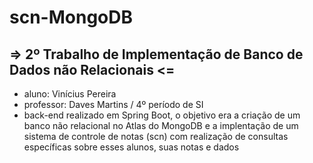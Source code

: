 # scn-MongoDB

##  => 2º Trabalho de Implementação de Banco de Dados não Relacionais <=

- aluno: Vinícius Pereira
- professor: Daves Martins / 4º período de SI
- back-end realizado em Spring Boot, o objetivo era a criação de um banco não relacional no Atlas do MongoDB e a implentação de um sistema de controle de notas (scn) com realização de consultas específicas sobre esses alunos, suas notas e dados

<link rel="stylesheet" href="https://cdn.jsdelivr.net/gh/devicons/devicon@v2.15.1/devicon.min.css">
  
  ##
